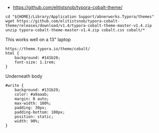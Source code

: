 * https://github.com/elitistsnob/typora-cobalt-theme/

```
cd "${HOME}/Library/Application Support/abnerworks.Typora/themes"
wget https://github.com/elitistsnob/typora-cobalt-theme/releases/download/v1.4/typora-cobalt-theme-master-v1.4.zip
unzip typora-cobalt-theme-master-v1.4.zip cobalt.css cobalt/*
```

This works well on a 13" laptop
```
https://theme.typora.io/theme/cobalt/
html {
    background: #141b28;
    font-size: 1.1rem;
}
```

Underneath body
```
#write {
    background: #131b29;
    color: #a9aaab;
    margin: 0 auto;
    max-width: 100%;
    padding: 30px;
    padding-bottom: 100px;
    position: static;
    width: 90%;
}
```
